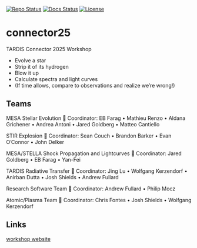 [![Repo Status][status-badge]][status-link]
[![Docs Status][docs-badge]][docs-link]
[![License][license-badge]][license-link]

[status-link]:         https://www.repostatus.org/#active
[status-badge]:        https://www.repostatus.org/badges/latest/active.svg
[docs-link]:           https://tardis-sn.github.io/connector25
[docs-badge]:          https://github.com/tardis-sn/connector25/actions/workflows/mkdocs.yaml/badge.svg
[license-link]:        https://opensource.org/license/apache-2-0
[license-badge]:       https://img.shields.io/github/license/tardis-sn/connector25

# connector25
TARDIS Connector 2025 Workshop

* Evolve a star
* Strip it of its hydrogen
* Blow it up
* Calculate spectra and light curves
* (If time allows, compare to observations and realize we’re wrong!)

## Teams

MESA Stellar Evolution
📌 Coordinator: EB Farag
• Mathieu Renzo
• Aldana Grichener
• Andrea Antoni
• Jared Goldberg
• Matteo Cantiello

STIR Explosion
📌 Coordinator: Sean Couch
• Brandon Barker
• Evan O’Connor
• John Delker

MESA/STELLA Shock Propagation and Lightcurves
📌 Coordinator: Jared Goldberg
• EB Farag
• Yan-Fei

TARDIS Radiative Transfer
📌 Coordinator: Jing Lu
• Wolfgang Kerzendorf
• Anirban Dutta
• Josh Shields
• Andrew Fullard

Research Software Team
📌 Coordinator: Andrew Fullard
• Philip Mocz

Atomic/Plasma Team
📌 Coordinator: Chris Fontes
• Josh Shields
• Wolfgang Kerzendorf

## Links

[workshop website](https://tardis-sn.github.io/tardis-connector/2025)

